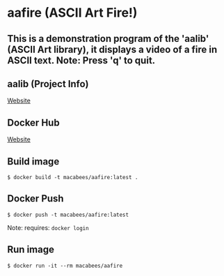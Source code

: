 # aafire (ASCII Art Fire!)
## This is a demonstration program of the 'aalib' (ASCII Art library), it displays a video of a fire in ASCII text. Note: Press 'q' to quit.

## aalib (Project Info)
[Website](http://aa-project.sourceforge.net/aalib/)

## Docker Hub
[Website](https://hub.docker.com/r/macabees/aafire/)

## Build image
`$ docker build -t macabees/aafire:latest .`

## Docker Push
`$ docker push -t macabees/aafire:latest`

Note: requires: `docker login`

## Run image
`$ docker run -it --rm macabees/aafire`

